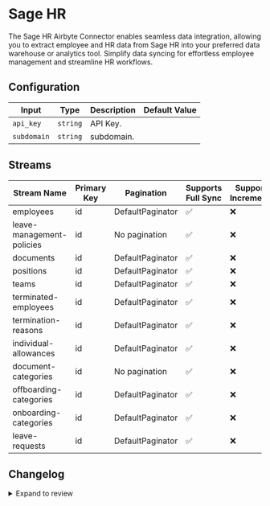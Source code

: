 # Sage HR
The Sage HR Airbyte Connector enables seamless data integration, allowing you to extract employee and HR data from Sage HR into your preferred data warehouse or analytics tool. Simplify data syncing for effortless employee management and streamline HR workflows.

## Configuration

| Input | Type | Description | Default Value |
|-------|------|-------------|---------------|
| `api_key` | `string` | API Key.  |  |
| `subdomain` | `string` | subdomain.  |  |

## Streams
| Stream Name | Primary Key | Pagination | Supports Full Sync | Supports Incremental |
|-------------|-------------|------------|---------------------|----------------------|
| employees | id | DefaultPaginator | ✅ |  ❌  |
| leave-management-policies | id | No pagination | ✅ |  ❌  |
| documents | id | DefaultPaginator | ✅ |  ❌  |
| positions | id | DefaultPaginator | ✅ |  ❌  |
| teams | id | DefaultPaginator | ✅ |  ❌  |
| terminated-employees | id | DefaultPaginator | ✅ |  ❌  |
| termination-reasons | id | DefaultPaginator | ✅ |  ❌  |
| individual-allowances | id | DefaultPaginator | ✅ |  ❌  |
| document-categories | id | No pagination | ✅ |  ❌  |
| offboarding-categories | id | DefaultPaginator | ✅ |  ❌  |
| onboarding-categories | id | DefaultPaginator | ✅ |  ❌  |
| leave-requests | id | DefaultPaginator | ✅ |  ❌  |

## Changelog

<details>
  <summary>Expand to review</summary>

| Version          | Date              | Pull Request | Subject        |
|------------------|-------------------|--------------|----------------|
| 0.0.30 | 2025-07-05 | [62724](https://github.com/airbytehq/airbyte/pull/62724) | Update dependencies |
| 0.0.29 | 2025-06-28 | [62280](https://github.com/airbytehq/airbyte/pull/62280) | Update dependencies |
| 0.0.28 | 2025-06-21 | [61301](https://github.com/airbytehq/airbyte/pull/61301) | Update dependencies |
| 0.0.27 | 2025-05-25 | [60488](https://github.com/airbytehq/airbyte/pull/60488) | Update dependencies |
| 0.0.26 | 2025-05-10 | [60135](https://github.com/airbytehq/airbyte/pull/60135) | Update dependencies |
| 0.0.25 | 2025-05-04 | [59576](https://github.com/airbytehq/airbyte/pull/59576) | Update dependencies |
| 0.0.24 | 2025-04-27 | [58999](https://github.com/airbytehq/airbyte/pull/58999) | Update dependencies |
| 0.0.23 | 2025-04-19 | [58400](https://github.com/airbytehq/airbyte/pull/58400) | Update dependencies |
| 0.0.22 | 2025-04-12 | [57979](https://github.com/airbytehq/airbyte/pull/57979) | Update dependencies |
| 0.0.21 | 2025-04-05 | [57438](https://github.com/airbytehq/airbyte/pull/57438) | Update dependencies |
| 0.0.20 | 2025-03-29 | [56735](https://github.com/airbytehq/airbyte/pull/56735) | Update dependencies |
| 0.0.19 | 2025-03-22 | [56181](https://github.com/airbytehq/airbyte/pull/56181) | Update dependencies |
| 0.0.18 | 2025-03-08 | [55534](https://github.com/airbytehq/airbyte/pull/55534) | Update dependencies |
| 0.0.17 | 2025-03-01 | [55027](https://github.com/airbytehq/airbyte/pull/55027) | Update dependencies |
| 0.0.16 | 2025-02-23 | [54551](https://github.com/airbytehq/airbyte/pull/54551) | Update dependencies |
| 0.0.15 | 2025-02-15 | [53970](https://github.com/airbytehq/airbyte/pull/53970) | Update dependencies |
| 0.0.14 | 2025-02-08 | [53496](https://github.com/airbytehq/airbyte/pull/53496) | Update dependencies |
| 0.0.13 | 2025-02-01 | [52966](https://github.com/airbytehq/airbyte/pull/52966) | Update dependencies |
| 0.0.12 | 2025-01-25 | [52505](https://github.com/airbytehq/airbyte/pull/52505) | Update dependencies |
| 0.0.11 | 2025-01-18 | [51899](https://github.com/airbytehq/airbyte/pull/51899) | Update dependencies |
| 0.0.10 | 2025-01-11 | [51323](https://github.com/airbytehq/airbyte/pull/51323) | Update dependencies |
| 0.0.9 | 2024-12-28 | [50687](https://github.com/airbytehq/airbyte/pull/50687) | Update dependencies |
| 0.0.8 | 2024-12-21 | [50300](https://github.com/airbytehq/airbyte/pull/50300) | Update dependencies |
| 0.0.7 | 2024-12-14 | [49687](https://github.com/airbytehq/airbyte/pull/49687) | Update dependencies |
| 0.0.6 | 2024-12-12 | [49353](https://github.com/airbytehq/airbyte/pull/49353) | Update dependencies |
| 0.0.5 | 2024-12-11 | [49089](https://github.com/airbytehq/airbyte/pull/49089) | Starting with this version, the Docker image is now rootless. Please note that this and future versions will not be compatible with Airbyte versions earlier than 0.64 |
| 0.0.4 | 2024-11-05 | [48353](https://github.com/airbytehq/airbyte/pull/48353) | Revert to source-declarative-manifest v5.17.0 |
| 0.0.3 | 2024-11-05 | [48328](https://github.com/airbytehq/airbyte/pull/48328) | Update dependencies |
| 0.0.2 | 2024-10-28 | [47581](https://github.com/airbytehq/airbyte/pull/47581) | Update dependencies |
| 0.0.1 | 2024-10-08 | | Initial release by [@parthiv11](https://github.com/parthiv11) via Connector Builder |

</details>
